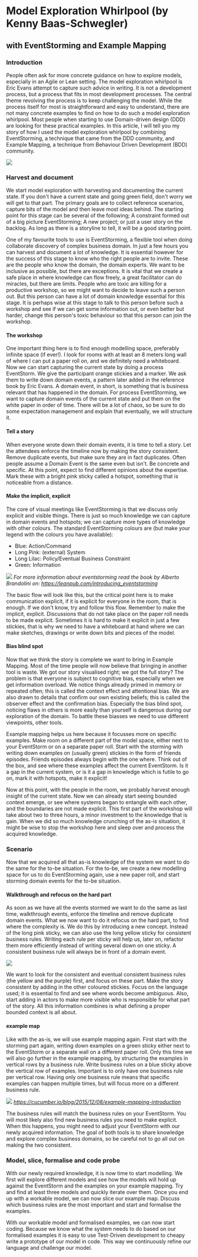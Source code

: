 # Model Exploration Whirlpool (by Kenny Baas-Schwegler)

## with EventStorming and Example Mapping

### Introduction

People often ask for more concrete guidance on how to explore models, especially in an Agile or Lean setting. The model exploration whirlpool is Eric Evans attempt to capture such advice in writing. It is not a development process, but a process that fits in most development processes. The central theme revolving the process is to keep challenging the model. While the process itself for most is straightforward and easy to understand, there are not many concrete examples to find on how to do such a model exploration whirlpool. Most people when starting to use Domain-driven design (DDD) are looking for these practical examples. In this article, I will tell you my story of how I used the model exploration whirlpool by combining EventStorming, a technique that came from the DDD community, and Example Mapping, a technique from Behaviour Driven Development (BDD) community.

![](./img/DDD_Model_Exploration_Whirlpool.png)

### Harvest and document

We start model exploration with harvesting and documenting the current state. If you don't have a current state and going green field, don't worry we will get to that part. The primary goals are to collect reference scenarios, capture bits of the model and then leave most ideas behind. The starting point for this stage can be several of the following; A constraint formed out of a big picture EventStorming; A new project; or just a user story on the backlog. As long as there is a storyline to tell, it will be a good starting point.

One of my favourite tools to use is EventStorming, a flexible tool when doing collaborate discovery of complex business domain. In just a few hours you can harvest and document a lot of knowledge. It is essential however for the success of this stage to know who the right people are to invite. These are the people who know the domain, the domain experts. We want to be inclusive as possible, but there are exceptions. It is vital that we create a safe place in where knowledge can flow freely, a great facilitator can do miracles, but there are limits. People who are toxic are killing for a productive workshop, so we might want to decide to leave such a person out. But this person can have a lot of domain knowledge essential for this stage. It is perhaps wise at this stage to talk to this person before such a workshop and see if we can get some information out, or even better but harder, change this person's toxic behaviour so that this person can join the workshop.

#### The workshop

One important thing here is to find enough modelling space, preferably infinite space (if ever!). I look for rooms with at least an 8 meters long wall of where I can put a paper roll on, and we definitely need a whiteboard. Now we can start capturing the current state by doing a process EventStorm. We give the participant orange stickies and a marker. We ask them to write down domain events, a pattern later added in the reference book by Eric Evans. A domain event, in short, is something that is business relevant that has happened in the domain. For process EventStorming, we want to capture domain events of the current state and put them on the white paper in order of time. There will be a lot of chaos, so be sure to do some expectation management and explain that eventually, we will structure it.

#### Tell a story

When everyone wrote down their domain events, it is time to tell a story. Let the attendees enforce the timeline now by making the story consistent. Remove duplicate events, but make sure they are in fact duplicates. Often people assume a Domain Event is the same even but isn't. Be concrete and specific. At this point, expect to find different opinions about the expertise. Mark these with a bright pink sticky called a hotspot, something that is noticeable from a distance.

#### Make the implicit, explicit

The core of visual meetings like EventStorming is that we discuss only explicit and visible things. There is just so much knowledge we can capture in domain events and hotspots; we can capture more types of knowledge with other colours. The standard EventStorming colours are (but make your legend with the colours you have available):

* Blue: Action/Command
* Long Pink: (external) System
* Long Lilac: Policy/Eventual Business Constraint
* Green: Information
  
![](./img/EventStorming1.jpg)
*For more information about eventstorming read the book by Alberto Brandolini on: https://leanpub.com/introducing_eventstorming*

The basic flow will look like this, but the critical point here is to make communication explicit, if it is explicit for everyone in the room, that is enough. If we don't know, try and follow this flow. Remember to make the implicit, explicit. Discussions that do not take place on the paper roll needs to be made explicit. Sometimes it is hard to make it explicit in just a few stickies, that is why we need to have a whiteboard at hand where we can make sketches, drawings or write down bits and pieces of the model.

#### Bias blind spot

Now that we think the story is complete we want to bring in Example Mapping. Most of the time people will now believe that bringing in another tool is waste. We got our story visualised right; we got the full story? The problem is that everyone is subject to cognitive bias, especially when we get information overload. We notice things already primed in memory or repeated often; this is called the context effect and attentional bias. We are also drawn to details that confirm our own existing beliefs; this is called the observer effect and the confirmation bias. Especially the bias blind spot, noticing flaws in others is more easily than yourself is dangerous during our exploration of the domain. To battle these biasses we need to use different viewpoints, other tools.

Example mapping helps us here because it focusses more on specific examples. Make room on a different part of the model space, either next to your EventStorm or on a separate paper roll. Start with the storming with writing down examples on (usually green) stickies in the form of friends episodes. Friends episodes always begin with the one where. Think out of the box, and see where these examples affect the current EventStorm. Is it a gap in the current system, or is it a gap in knowledge which is futile to go on, mark it with hotspots, make it explicit!

Now at this point, with the people in the room, we probably harvest enough insight of the current state. Now we can already start seeing bounded context emerge, or see where systems began to entangle with each other, and the boundaries are not made explicit.  This first part of the workshop will take about two to three hours, a minor investment to the knowledge that is gain. When we did so much knowledge crunching of the as-is situation, it might be wise to stop the workshop here and sleep over and process the acquired knowledge.

### Scenario

Now that we acquired all that as-is knowledge of the system we want to do the same for the to-be situation. For the to-be, we create a new modelling space for us to do EventStorming again, use a new paper roll, and start storming domain events for the to-be situation.

#### Walkthrough and refocus on the hard part

As soon as we have all the events stormed we want to do the same as last time, walkthrough events, enforce the timeline and remove duplicate domain events. What we now want to do it refocus on the hard part, to find where the complexity is. We do this by introducing a new concept. Instead of the long pink sticky, we can also use the long yellow sticky for consistent business rules. Writing each rule per sticky will help us, later on, refactor them more efficiently instead of writing several down on one sticky. A consistent business rule will always be in front of a domain event.

![](./img/EventStorming2.jpg)

We want to look for the consistent and eventual consistent business rules (the yellow and the purple) first, and focus on these part. Make the story consistent by adding in the other coloured stickies.  Focus on the language used; it is essential to find and see where words become ambiguous. Also, start adding in actors to make more visible who is responsible for what part of the story. All this information combines is what defining a proper bounded context is all about.

#### example map

Like with the as-is, we will use example mapping again. First start with the storming part again, writing down examples on a green sticky either next to the EventStorm or a separate wall on a different paper roll. Only this time we will also go further in the example mapping, by structuring the examples in vertical rows by a business rule. Write business rules on a blue sticky above the vertical row of examples. Important is to only have one business rule per vertical row. Having only one business rule means that specific examples can happen multiple times, but will focus more on a different business rule.

![](./img/example_mapping.png)
*https://cucumber.io/blog/2015/12/08/example-mapping-introduction*

The business rules will match the business rules on your EventStorm. You will most likely also find new business rules you need to make explicit. When this happens, you might need to adjust your EventStorm with our newly acquired information. The goal of both tools is to share knowledge and explore complex business domains, so be careful not to go all out on making the two consistent.

### Model, slice, formalise and code probe

With our newly required knowledge, it is now time to start modelling. We first will explore different models and see how the models will hold up against the EventStorm and the examples on your example mapping. Try and find at least three models and quickly iterate over them.  Once you end up with a workable model, we can now slice our example map. Discuss which business rules are the most important and start and formalise the examples.

With our workable model and formalised examples, we can now start coding. Because we know what the system needs to do based on our formalised examples it is easy to use Test-Driven development to cheapy write a prototype of our model in code. This way we continuously refine our language and challenge our model.